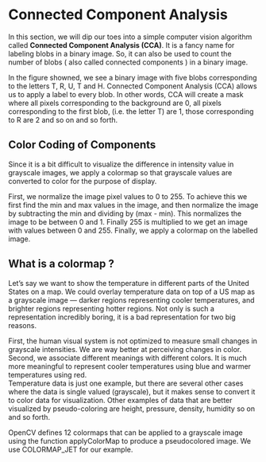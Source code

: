 # Connected Component Analysis

In this section, we will dip our toes into a simple computer vision algorithm called **Connected Component Analysis (CCA)**. It is a fancy name for labeling blobs in a binary image. So, it can also be used to count the number of blobs ( also called connected components ) in a binary image.

In the figure showned, we see a binary image with five blobs corresponding to the letters T, R, U, T and H. Connected Component Analysis (CCA) allows us to apply a label to every blob. In other words, CCA will create a mask where all pixels corresponding to the background are 0, all pixels corresponding to the first blob, (i.e. the letter T) are 1, those corresponding to R are 2 and so on and so forth.

## Color Coding of Components

Since it is a bit difficult to visualize the difference in intensity value in grayscale images, we apply a colormap so that grayscale values are converted to color for the purpose of display.

First, we normalize the image pixel values to 0 to 255. To achieve this we first find the min and max values in the image, and then normalize the image by subtracting the min and dividing by (max - min). This normalizes the image to be between 0 and 1. Finally 255 is multiplied to we get an image with values between 0 and 255. Finally, we apply a colormap on the labelled image.

## What is a colormap ?

Let’s say we want to show the temperature in different parts of the United States on a map. We could overlay temperature data on top of a US map as a grayscale image — darker regions representing cooler temperatures, and brighter regions representing hotter regions. Not only is such a representation incredibly boring, it is a bad representation for two big reasons.

First, the human visual system is not optimized to measure small changes in grayscale intensities. We are way better at perceiving changes in color.  
Second, we associate different meanings with different colors. It is much more meaningful to represent cooler temperatures using blue and warmer temperatures using red.  
Temperature data is just one example, but there are several other cases where the data is single valued (grayscale), but it makes sense to convert it to color data for visualization. Other examples of data that are better visualized by pseudo-coloring are height, pressure, density, humidity so on and so forth.

OpenCV defines 12 colormaps that can be applied to a grayscale image using the function applyColorMap to produce a pseudocolored image. We use COLORMAP_JET for our example.
